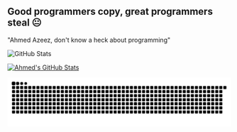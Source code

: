 ## Good programmers copy, great programmers steal 😐
"Ahmed Azeez, don't know a heck about programming"

![GitHub Stats](https://github-readme-stats.vercel.app/api?username=mscaz&show_icons=true&theme=tokyonight) 

[![Ahmed's GitHub Stats](https://github-readme-stats.vercel.app/api?username=mscaz&show_icons=true&theme=dark&hide_border=true)](https://github.com/anuraghazra/github-readme-stats)


![Snake animation](https://raw.githubusercontent.com/mscaz/mscaz/output/github-snake.svg)

